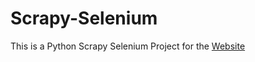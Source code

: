 # Scrapy-Selenium
This is a Python Scrapy Selenium Project for the [Website](https://www.heiminfo.ch/institutionen)

